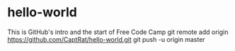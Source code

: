 # hello-world
This is GitHub's intro and the start of Free Code Camp
git remote add origin https://github.com/CaptRat/hello-world.git
git push -u origin master
